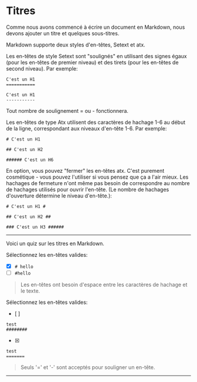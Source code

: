# Titres

Comme nous avons commencé à écrire un document en Markdown, nous devons ajouter un titre et quelques sous-titres.

Markdown supporte deux styles d'en-têtes, Setext et atx.

Les en-têtes de style Setext sont "soulignés" en utilisant des signes égaux (pour les en-têtes de premier niveau) et des tirets (pour les en-têtes de second niveau). Par exemple:

```
C'est un H1
===========

C'est un H1
-----------
```

Tout nombre de soulignement = ou - fonctionnera.

Les en-têtes de type Atx utilisent des caractères de hachage 1-6 au début de la ligne, correspondant aux niveaux d'en-tête 1-6. Par exemple:

```
# C'est un H1

## C'est un H2

###### C'est un H6
```


En option, vous pouvez "fermer" les en-têtes atx. C'est purement cosmétique - vous pouvez l'utiliser si vous pensez que ça a l'air mieux. Les hachages de fermeture n'ont même pas besoin de correspondre au nombre de hachages utilisés pour ouvrir l'en-tête. (Le nombre de hachages d'ouverture détermine le niveau d'en-tête.):

```
# C'est un H1 #

## C'est un H2 ##

### C'est un H3 ######
```


---

Voici un quiz sur les titres en Markdown.

Sélectionnez les en-têtes valides:
- [x] `# hello`
- [ ] `#hello`

> Les en-têtes ont besoin d'espace entre les caractères de hachage et le texte.

Sélectionnez les en-têtes valides:
- [ ]  
```
test
########
```
- [x]   
```
test
=======
```

> Seuls '=' et '-' sont acceptés pour souligner un en-tête.

---


